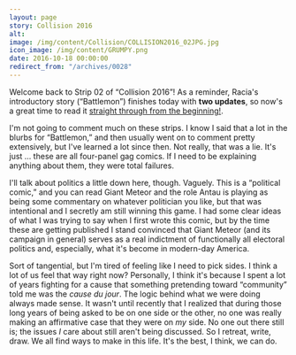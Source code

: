 ```yaml
---
layout: page
story: Collision 2016
alt:
image: /img/content/Collision/COLLISION2016_02JPG.jpg
icon_image: /img/content/GRUMPY.png
date: 2016-10-18 00:00:00
redirect_from: "/archives/0028"
---
```



Welcome back to Strip 02 of “Collision 2016”! As a reminder, Racia's introductory story (“Battlemon”) finishes today with **two updates**, so now's a great time to read it [straight through from the beginning!](/comics/battelmon-01/).

I'm not going to comment much on these strips. I know I said that a lot in the blurbs for “Battlemon,” and then usually went on to comment pretty extensively, but I've learned a lot since then. Not really, that was a lie. It's just … these are all four-panel gag comics. If I need to be explaining anything about them, they were total failures.

I'll talk about politics a little down here, though. Vaguely. This is a “political comic,” and you can read Giant Meteor and the role Antau is playing as being some commentary on whatever politician you like, but that was intentional and I secretly am still winning this game. I had some clear ideas of what I was trying to say when I first wrote this comic, but by the time these are getting published I stand convinced that Giant Meteor (and its campaign in general) serves as a real indictment of functionally all electoral politics and, especially, what it's become in modern-day America.

Sort of tangential, but I'm tired of feeling like I need to pick sides. I think a lot of us feel that way right now? Personally, I think it's because I spent a lot of years fighting for a cause that something pretending toward “community” told me was the *cause du jour*. The logic behind what we were doing always made sense. It wasn't until recently that I realized that during those long years of being asked to be on one side or the other, no one was really making an affirmative case that they were on *my* side. No one out there still is; the issues *I* care about still aren't being discussed. So I retreat, write, draw. We all find ways to make in this life. It's the best, I think, we can do.
